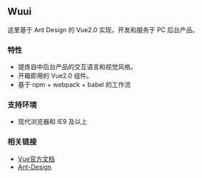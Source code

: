  ## Wuui

 这里基于 Ant Design 的 Vue2.0 实现，开发和服务于 PC 后台产品。

### 特性

- 提炼自中后台产品的交互语言和视觉风格。
- 开箱即用的 Vue2.0 组件。
- 基于 npm + webpack + babel 的工作流

### 支持环境

* 现代浏览器和 IE9 及以上

### 相关链接

- [Vue官方文档](https://cn.vuejs.org/)
- [Ant-Design](https://github.com/ant-design/ant-design/)
